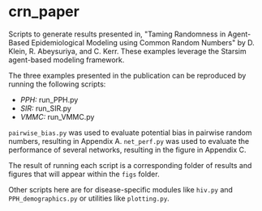 # crn_paper
Scripts to generate results presented in, "Taming Randomness in Agent-Based Epidemiological Modeling using Common Random Numbers" by D. Klein, R. Abeysuriya, and C. Kerr. These examples leverage the Starsim agent-based modeling framework.

The three examples presented in the publication can be reproduced by running the following scripts:
* *PPH:* run_PPH.py
* *SIR:* run_SIR.py
* *VMMC:* run_VMMC.py

`pairwise_bias.py` was used to evaluate potential bias in pairwise random numbers, resulting in Appendix A.
`net_perf.py` was used to evaluate the performance of several networks, resulting in the figure in Appendix C.

The result of running each script is a corresponding folder of results and figures that will appear within the `figs` folder.

Other scripts here are for disease-specific modules like `hiv.py` and `PPH_demographics.py` or utilities like `plotting.py`.